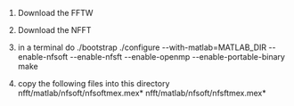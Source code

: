 
1. Download the FFTW

2. Download the NFFT

3. in a terminal do
./bootstrap
./configure --with-matlab=MATLAB_DIR --enable-nfsoft --enable-nfsft --enable-openmp --enable-portable-binary 
make

4. copy the following files into this directory
nfft/matlab/nfsoft/nfsoftmex.mex* 
nfft/matlab/nfsoft/nfsftmex.mex* 